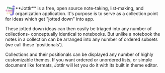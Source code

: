 <br/>
<img width="32" src="app-icon.png" align="left" /> **Jottlr** is a free, open source note-taking, list-making, and organization application. It's purpose is to serve as a collection point for ideas which get "jotted down" into app.

These jotted down ideas can then easily be triaged into any number of collections- conceptually identical to notebooks. But unlike a notebook the notes in a collection can be arranged into any number of ordered subsets (we call these 'positionals').

Collections and their positionals can be displayed any number of highly customizable themes. If you want ordered or unordered lists, or simple document like formats, Jottlr will let you do it with its built in theme editor.
